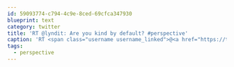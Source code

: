 ```yaml
---
id: 59093774-c794-4c9e-8ced-69cfca347930
blueprint: text
category: twitter
title: 'RT @lyndit: Are you kind by default? #perspective'
caption: 'RT <span class="username username_linked">@<a href="https://twitter.com/lyndit" title="Lyndi Thompson">lyndit</a></span>: Are you kind by default? <span class="hashtag hashtag_local">#<a href="http://tweettemp.darylchymko.ca/?tag=perspective">perspective</a>'
tags:
  - perspective
---
```

